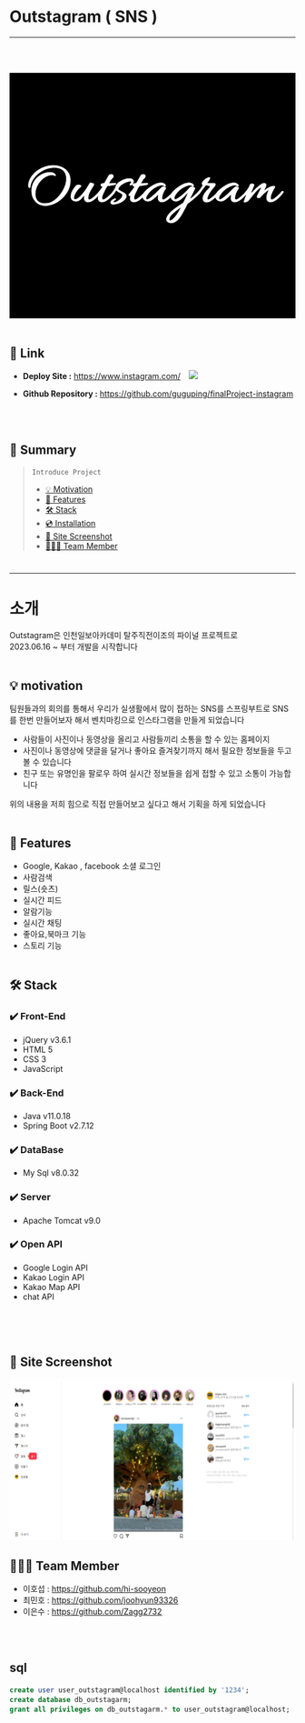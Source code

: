 Outstagram ( SNS )
===
* * *
<br><br/>

![logo](/src/main/resources/static/images/indexImages/Outstagarm.png)
<br><br/>
## 🔗 Link
- **Deploy Site :** https://www.instagram.com/ &ensp; <img src="https://img.shields.io/website?url=http%3A%2F%2Fteam1.space%2Fchting%2F" />

- **Github Repository :** https://github.com/guguping/finalProject-instagram


<br><br/>
## 📖 Summary
> ```Introduce Project```
>  - [💡 Motivation](#-motivation)
>  - [📌 Features](#-features)
>  - [🛠 Stack](#-stack)
>  - [💿 Installation](#-installation)
>  - [📸 Site Screenshot](#-site-screenshot)
>  - [🧑🏻‍💻 Team Member](#-team-member)
#
* * *
#
# 소개
Outstagram은 인천일보아카데미 탈주직전이조의 파이널 프로젝트로  
2023.06.16 ~ 부터 개발을 시작합니다
<br><br/>
## 💡 motivation
팀원들과의 회의를 통해서 우리가 실생활에서 많이 접하는 SNS를
스프링부트로 SNS를 한번 만들어보자 해서
벤치마킹으로 인스타그램을 만들게 되었습니다

- 사람들이 사진이나 동영상을 올리고 사람들끼리 소통을 할 수 있는 홈페이지
- 사진이나 동영상에 댓글을 달거나 좋아요 즐겨찾기까지 해서 필요한 정보들을 두고 볼 수 있습니다
- 친구 또는 유명인을 팔로우 하여 실시간 정보들을 쉽게 접할 수 있고 소통이 가능합니다

위의 내용을 저희 힘으로 직접 만들어보고 싶다고 해서 기획을 하게 되었습니다
<br><br/>
## 📌 Features
- Google, Kakao , facebook 소셜 로그인
- 사람검색
- 릴스(숏츠)
- 실시간 피드
- 알람기능
- 실시간 채팅
- 좋아요,북마크 기능
- 스토리 기능
  <br><br/>
## 🛠 Stack
### ✔️ Front-End
- jQuery v3.6.1
- HTML 5
- CSS 3
- JavaScript 


### ✔️ Back-End
- Java v11.0.18
- Spring Boot v2.7.12


### ✔️ DataBase
- My Sql v8.0.32

### ✔️ Server

- Apache Tomcat v9.0

### ✔️ Open API
- Google Login API
- Kakao Login API
- Kakao Map API
- chat API
  <br><br/>

<br><br/>
## 📸 Site Screenshot
![main](/src/main/resources/static/images/indexImages/OutstagarmMain.png)
## 🧑🏻‍💻 Team Member
- 이호섭 : https://github.com/hi-sooyeon
- 최민호 : https://github.com/joohyun93326
- 이은수 : https://github.com/Zagg2732

<br><br/>
## sql
```sql
create user user_outstagram@localhost identified by '1234';
create database db_outstagarm;
grant all privileges on db_outstagarm.* to user_outstagram@localhost;
```